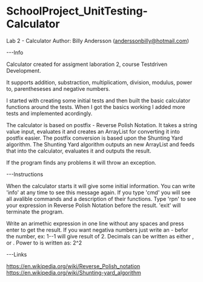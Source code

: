 # SchoolProject_UnitTesting-Calculator

Lab 2 - Calculator
Author: Billy Andersson (anderssonbilly@hotmail.com)


---Info

Calculator created for assigment laboration 2, course Testdriven Development.

It supports addition, substraction, multiplicatiom, division, modulus, power to, parentheseses and negative numbers.

I started with creating some initial tests and then built the basic calculator functions around the tests.
When I got the basics working I added more tests and implemented acordingly.

The calculator is based on postfix - Reverse Polish Notation.
It takes a string value input, evaluates it and creates an ArrayList for converting it into postfix easier.
The postfix conversion is based upon the Shunting Yard algorithm.
The Shunting Yard algorithm outputs an new ArrayList and feeds that into the calculator, evaluates it and outputs the result.

If the program finds any problems it will throw an exception.

---Instructions

When the calculator starts it will give some initial information.
You can write 'info' at any time to see this message again.
If you type 'cmd' you will see all avalible commands and a description of their functions.
Type 'rpn' to see your expression in Reverse Polish Notation before the result.
'exit' will terminate the program.

Write an arimethic expression in one line without any spaces and press enter to get the result.
If you want negativa numbers just write an - befor the number, ex: 1--1 will give result of 2.
Decimals can be written as either , or .
Power to is written as: 2^2

---Links

https://en.wikipedia.org/wiki/Reverse_Polish_notation
https://en.wikipedia.org/wiki/Shunting-yard_algorithm
